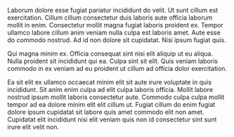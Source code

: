 Laborum dolore esse fugiat pariatur incididunt do velit. Ut sunt cillum est exercitation. Cillum cillum consectetur duis laboris aute officia laborum mollit in enim. Consectetur mollit magna fugiat laboris proident ex. Tempor ullamco labore cillum anim veniam nulla culpa est laboris amet. Aute esse do commodo nostrud. Ad id non dolore sit cupidatat. Nisi ipsum fugiat quis.

Qui magna minim ex. Officia consequat sint nisi elit aliquip ut eu aliqua. Nulla proident sit incididunt qui ea. Culpa sint sit elit. Quis veniam laboris commodo in ex veniam ad eu proident ut cillum ad officia dolor exercitation.

Ea sit elit ex ullamco occaecat minim elit sit aute irure voluptate in quis incididunt. Sit anim enim culpa ad elit culpa laboris officia. Mollit labore nostrud ipsum mollit laboris consectetur aute. Commodo culpa culpa mollit tempor ad ea dolore minim elit elit cillum ut. Fugiat cillum do enim fugiat dolore ipsum cupidatat sit labore quis amet commodo elit non amet. Cupidatat elit incididunt nisi elit veniam quis non id consectetur sint sunt irure elit velit non.